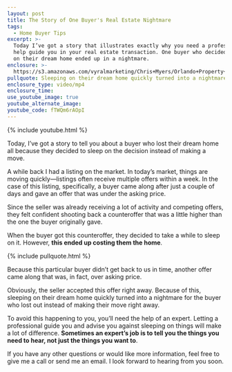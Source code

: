```yaml
---
layout: post
title: The Story of One Buyer's Real Estate Nightmare
tags:
  - Home Buyer Tips
excerpt: >-
  Today I’ve got a story that illustrates exactly why you need a professional to
  help guide you in your real estate transaction. One buyer who decided to sleep
  on their dream home ended up in a nightmare.
enclosure: >-
  https://s3.amazonaws.com/vyralmarketing/Chris+Myers/Orlando+Property+Group+Sleep+on+it.mp4
pullquote: Sleeping on their dream home quickly turned into a nightmare for the buyer.
enclosure_type: video/mp4
enclosure_time:
use_youtube_image: true
youtube_alternate_image:
youtube_code: fTWQm6rAOpI
---
```



{% include youtube.html %}

Today, I’ve got a story to tell you about a buyer who lost their dream home all because they decided to sleep on the decision instead of making a move.

A while back I had a listing on the market. In today’s market, things are moving quickly—listings often receive multiple offers within a week. In the case of this listing, specifically, a buyer came along after just a couple of days and gave an offer that was under the asking price.

Since the seller was already receiving a lot of activity and competing offers, they felt confident shooting back a counteroffer that was a little higher than the one the buyer originally gave.

When the buyer got this counteroffer, they decided to take a while to sleep on it. However, **this ended up costing them the home**.

{% include pullquote.html %}

Because this particular buyer didn’t get back to us in time, another offer came along that was, in fact, over asking price.

Obviously, the seller accepted this offer right away. Because of this, sleeping on their dream home quickly turned into a nightmare for the buyer who lost out instead of making their move right away.

To avoid this happening to you, you’ll need the help of an expert. Letting a professional guide you and advise you against sleeping on things will make a lot of difference. **Sometimes an expert’s job is to tell you the things you need to hear, not just the things you want to**.

If you have any other questions or would like more information, feel free to give me a call or send me an email. I look forward to hearing from you soon.